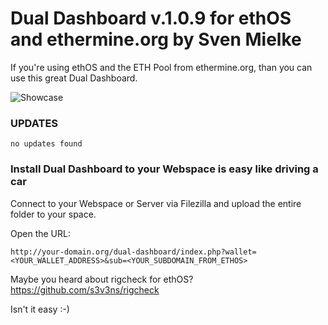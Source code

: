 # Dual Dashboard v.1.0.9 for ethOS and ethermine.org by Sven Mielke #
  
If you're using ethOS and the ETH Pool from ethermine.org, than you can use this great Dual Dashboard. 

![Showcase](https://i.imgur.com/IkeBMn2.png)

### UPDATES ###
``` no updates found ```

### Install Dual Dashboard to your Webspace is easy like driving a car ###

Connect to your Webspace or Server via Filezilla and upload the entire folder to your space.
 
Open the URL: 

``` http://your-domain.org/dual-dashboard/index.php?wallet=<YOUR_WALLET_ADDRESS>&sub=<YOUR_SUBDOMAIN_FROM_ETHOS> ```

Maybe you heard about rigcheck for ethOS? 
https://github.com/s3v3ns/rigcheck

Isn't it easy :-)
